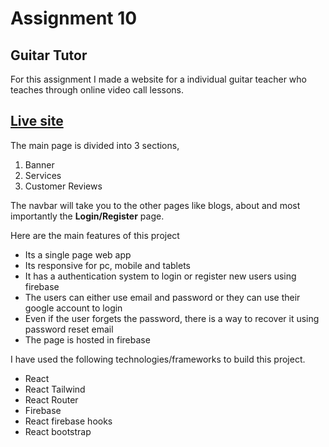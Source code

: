 # Assignment 10
## Guitar Tutor
For this assignment I made a website for a individual guitar teacher who teaches through online video call lessons.

## [Live site](https://guitar-tutor-assignment.web.app/)

The main page is divided into 3 sections,
1. Banner
2. Services
3. Customer Reviews

The navbar will take you to the other pages like blogs, about and most importantly the **Login/Register** page. 

Here are the main features of this project
* Its a single page web app
* Its responsive for pc, mobile and tablets
* It has a authentication system to login or register new users using firebase
* The users can either use email and password or they can use their google account to login
* Even if the user forgets the password, there is a way to recover it using password reset email
* The page is hosted in firebase

I have used the following technologies/frameworks to build this project.
* React
* React Tailwind
* React Router
* Firebase
* React firebase hooks
* React bootstrap